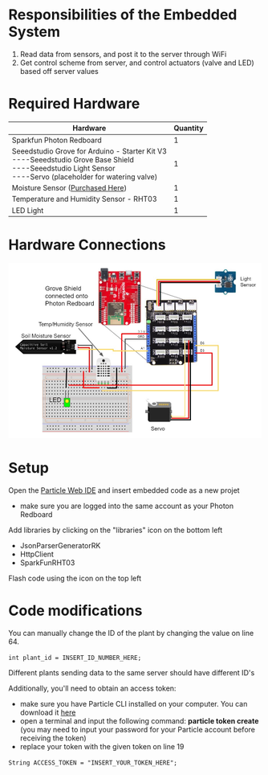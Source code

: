 # Responsibilities of the Embedded System
1) Read data from sensors, and post it to the server through WiFi
2) Get control scheme from server, and control actuators (valve and LED) based off server values

# Required Hardware
<table>
    <thead>
        <tr>
            <th>Hardware</th>
            <th>Quantity</th>
        </tr>
    </thead>
    <tbody>
        <tr>
            <td>Sparkfun Photon Redboard</td>
            <td>1</td>
		</tr>
		<tr>
			<td>Seeedstudio Grove for Arduino - Starter Kit V3
				<br />----Seeedstudio Grove Base Shield
				<br />----Seeedstudio Light Sensor
				<br />----Servo (placeholder for watering valve)
				</td>
			<td>1</td>
		</tr>
		<tr>
			<td>Moisture Sensor (<a href="https://www.amazon.com/gp/product/B089RQF371/">Purchased Here</a>)</td>
			<td>1</td>
		</tr>
		<tr>
			<td>Temperature and Humidity Sensor - RHT03</td>
			<td>1</td>
		</tr>
		<tr>
			<td>LED Light</td>
			<td>1</td>
		</tr>
    </tbody>
</table>

# Hardware Connections
![picture](readme-images/Wiring-Diagram.jpg)

# Setup
Open the <a href="https://build.particle.io/build/new">Particle Web IDE</a> and insert embedded code as a new projet
- make sure you are logged into the same account as your Photon Redboard

Add libraries by clicking on the "libraries" icon on the bottom left
- JsonParserGeneratorRK
- HttpClient
- SparkFunRHT03

Flash code using the icon on the top left




# Code modifications
You can manually change the ID of the plant by changing the value on line 64. 

```int plant_id = INSERT_ID_NUMBER_HERE;```

Different plants sending data to the same server should have different ID's

Additionally, you'll need to obtain an access token:
- make sure you have Particle CLI installed on your computer. You can download it <a href="https://docs.particle.io/tutorials/developer-tools/cli/">here</a>
- open a terminal and input the following command: <b>particle token create</b> \
  (you may need to input your password for your Particle account before receiving the token)
- replace your token with the given token on line 19

```String ACCESS_TOKEN = "INSERT_YOUR_TOKEN_HERE";```
